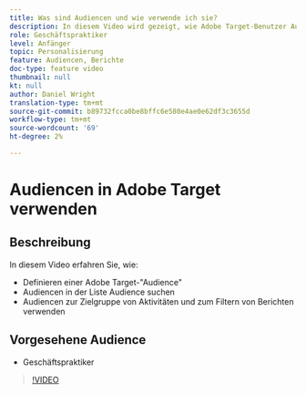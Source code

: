 ```yaml
---
title: Was sind Audiencen und wie verwende ich sie?
description: In diesem Video wird gezeigt, wie Adobe Target-Benutzer Audiencen zur Zielgruppe von Aktivitäten und zum Filtern von Berichten verwenden.
role: Geschäftspraktiker
level: Anfänger
topic: Personalisierung
feature: Audiencen, Berichte
doc-type: feature video
thumbnail: null
kt: null
author: Daniel Wright
translation-type: tm+mt
source-git-commit: b89732fcca0be8bffc6e580e4ae0e62df3c3655d
workflow-type: tm+mt
source-wordcount: '69'
ht-degree: 2%

---
```



# Audiencen in Adobe Target verwenden

## Beschreibung

In diesem Video erfahren Sie, wie:

* Definieren einer Adobe Target-&quot;Audience&quot;
* Audiencen in der Liste Audience suchen
* Audiencen zur Zielgruppe von Aktivitäten und zum Filtern von Berichten verwenden

## Vorgesehene Audience

* Geschäftspraktiker

>[!VIDEO](https://video.tv.adobe.com/v/17398/?quality=12)